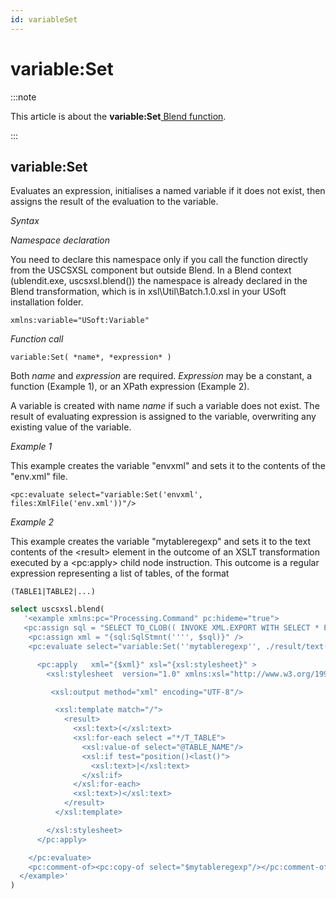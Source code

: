 ```yaml
---
id: variableSet
---
```


# variable:Set




:::note

This article is about the **variable:Set**[ Blend function](/docs/Repositories/Blend_functions).

:::

## **variable:Set**

Evaluates an expression, initialises a named variable if it does not exist, then assigns the result of the evaluation to the variable.

*Syntax*

*Namespace declaration*

You need to declare this namespace only if you call the function directly from the USCSXSL component but outside Blend. In a Blend context (ublendit.exe, uscsxsl.blend()) the namespace is already declared in the Blend transformation, which is in xsl\\Util\\Batch.1.0.xsl in your USoft installation folder.

```
xmlns:variable="USoft:Variable"
```

*Function call*

```
variable:Set( *name*, *expression* )
```

Both *name* and *expression* are required. *Expression* may be a constant, a function (Example 1), or an XPath expression (Example 2).

A variable is created with name *name* if such a variable does not exist. The result of evaluating expression is assigned to the variable, overwriting any existing value of the variable.

*Example 1*

This example creates the variable "envxml" and sets it to the contents of the "env.xml" file.

```language-xml
<pc:evaluate select="variable:Set('envxml', files:XmlFile('env.xml'))"/>
```

*Example 2*

This example creates the variable "mytableregexp" and sets it to the text contents of the \<result> element in the outcome of an XSLT transformation executed by a \<pc:apply> child node instruction. This outcome is a regular expression representing a list of tables, of the format

```
(TABLE1|TABLE2|...)
```

```sql
select uscsxsl.blend(
   '<example xmlns:pc="Processing.Command" pc:hideme="true">
   <pc:assign sql = "SELECT TO_CLOB(( INVOKE XML.EXPORT WITH SELECT * FROM T_TABLE ))" />
    <pc:assign xml = "{sql:SqlStmnt('''', $sql)}" />
    <pc:evaluate select="variable:Set(''mytableregexp'', ./result/text())">

      <pc:apply   xml="{$xml}" xsl="{xsl:stylesheet}" >
        <xsl:stylesheet  version="1.0" xmlns:xsl="http://www.w3.org/1999/XSL/Transform">

         <xsl:output method="xml" encoding="UTF-8"/>

          <xsl:template match="/">
            <result>
              <xsl:text>(</xsl:text>
              <xsl:for-each select ="*/T_TABLE">
                <xsl:value-of select="@TABLE_NAME"/>
                <xsl:if test="position()<last()">
                  <xsl:text>|</xsl:text>
                </xsl:if>
              </xsl:for-each>
              <xsl:text>)</xsl:text>
            </result>
          </xsl:template>

        </xsl:stylesheet>
      </pc:apply>

    </pc:evaluate>
    <pc:comment-of><pc:copy-of select="$mytableregexp"/></pc:comment-of>  
  </example>'
)
```

 